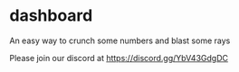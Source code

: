 # dashboard
An easy way to crunch some numbers and blast some rays

Please join our discord at https://discord.gg/YbV43GdgDC
